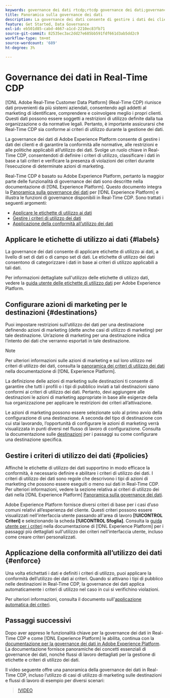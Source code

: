 ```yaml
---
keywords: governance dei dati rtcdp;rtcdp governance dei dati;governance dei dati dei clienti in tempo reale
title: Panoramica sulla governance dei dati
description: La governance dei dati consente di gestire i dati dei clienti e garantire la conformità alle normative, alle restrizioni e alle politiche applicabili all’utilizzo dei dati.
feature: Get Started, Data Governance
exl-id: eb501d85-cabd-4667-a1cd-2210ec83fb71
source-git-commit: 82535ec3ac2dd27e685bb591fdf661d3ab5dd2c9
workflow-type: tm+mt
source-wordcount: '689'
ht-degree: 3%

---
```


# Governance dei dati in Real-Time CDP

[!DNL Adobe Real-Time Customer Data Platform] (Real-Time CDP) riunisce dati provenienti da più sistemi aziendali, consentendo agli addetti al marketing di identificare, comprendere e coinvolgere meglio i propri clienti. Questi dati possono essere soggetti a restrizioni di utilizzo definite dalla tua organizzazione o da normative legali. Pertanto, è importante assicurarsi che Real-Time CDP sia conforme ai criteri di utilizzo durante la gestione dei dati.

La governance dei dati di Adobe Experience Platform consente di gestire i dati dei clienti e di garantire la conformità alle normative, alle restrizioni e alle politiche applicabili all’utilizzo dei dati. Svolge un ruolo chiave in Real-Time CDP, consentendoti di definire i criteri di utilizzo, classificare i dati in base a tali criteri e verificare la presenza di violazioni dei criteri durante l’esecuzione di determinate azioni di marketing.

Real-Time CDP è basato su Adobe Experience Platform, pertanto la maggior parte delle funzionalità di governance dei dati sono descritte nella documentazione di [!DNL Experience Platform]. Questo documento integra la [Panoramica sulla governance dei dati](../../data-governance/home.md) per [!DNL Experience Platform] e illustra le funzioni di governance disponibili in Real-Time CDP. Sono trattati i seguenti argomenti:

* [Applicare le etichette di utilizzo ai dati](#labels)
* [Gestire i criteri di utilizzo dei dati](#policies)
* [Applicazione della conformità all’utilizzo dei dati](#enforce)

## Applicare le etichette di utilizzo ai dati {#labels}

La governance dei dati consente di applicare etichette di utilizzo ai dati, a livello di set di dati o di campo set di dati. Le etichette di utilizzo dei dati consentono di categorizzare i dati in base ai criteri di utilizzo applicabili a tali dati.

Per informazioni dettagliate sull&#39;utilizzo delle etichette di utilizzo dati, vedere la [guida utente delle etichette di utilizzo dati](../../data-governance/labels/overview.md) per Adobe Experience Platform.

## Configurare azioni di marketing per le destinazioni {#destinations}

Puoi impostare restrizioni sull’utilizzo dei dati per una destinazione definendo azioni di marketing (dette anche casi di utilizzo di marketing) per tale destinazione. Un’azione di marketing per una destinazione indica l’intento dei dati che verranno esportati in tale destinazione.

>[!NOTE]
>
>Per ulteriori informazioni sulle azioni di marketing e sul loro utilizzo nei criteri di utilizzo dei dati, consulta la [panoramica dei criteri di utilizzo dei dati](../../data-governance/policies/overview.md) nella documentazione di [!DNL Experience Platform].

La definizione delle azioni di marketing sulle destinazioni ti consente di garantire che tutti i profili o i tipi di pubblico inviati a tali destinazioni siano conformi ai criteri di utilizzo dei dati. Pertanto, devi aggiungere alle destinazioni le azioni di marketing appropriate in base alle esigenze della tua organizzazione per applicare le restrizioni dei criteri all’attivazione.

Le azioni di marketing possono essere selezionate solo al primo avvio della configurazione di una destinazione. A seconda del tipo di destinazione con cui stai lavorando, l’opportunità di configurare le azioni di marketing verrà visualizzata in punti diversi nel flusso di lavoro di configurazione. Consulta la documentazione sulle [destinazioni](../destinations/overview.md) per i passaggi su come configurare una destinazione specifica.

## Gestire i criteri di utilizzo dei dati {#policies}

Affinché le etichette di utilizzo dei dati supportino in modo efficace la conformità, è necessario definire e abilitare i criteri di utilizzo dei dati. I criteri di utilizzo dei dati sono regole che descrivono i tipi di azioni di marketing che possono essere eseguiti o meno sui dati in Real-Time CDP. Per ulteriori informazioni, vedere la sezione relativa ai criteri di utilizzo dei dati nella [!DNL Experience Platform] [Panoramica sulla governance dei dati](../../data-governance/home.md).

Adobe Experience Platform fornisce diversi criteri di base per i casi d’uso comuni relativi all’esperienza del cliente. Questi criteri possono essere visualizzati nell&#39;interfaccia utente passando all&#39;area di lavoro **[!UICONTROL Criteri]** e selezionando la scheda **[!UICONTROL Sfoglia]**. Consulta la [guida utente per i criteri](../../data-governance/policies/user-guide.md) nella documentazione di [!DNL Experience Platform] per i passaggi più dettagliati sull&#39;utilizzo dei criteri nell&#39;interfaccia utente, incluso come creare criteri personalizzati.

## Applicazione della conformità all’utilizzo dei dati {#enforce}

Una volta etichettati i dati e definiti i criteri di utilizzo, puoi applicare la conformità dell’utilizzo dei dati ai criteri. Quando si attivano i tipi di pubblico nelle destinazioni in Real-Time CDP, la governance dei dati applica automaticamente i criteri di utilizzo nel caso in cui si verifichino violazioni.

Per ulteriori informazioni, consulta il documento sull&#39;[applicazione automatica dei criteri](../../data-governance/enforcement/auto-enforcement.md).

## Passaggi successivi

Dopo aver appreso le funzionalità chiave per la governance dei dati in Real-Time CDP e come [!DNL Experience Platform] le abilita, continua con la [documentazione per la governance dei dati in Adobe Experience Platform](../../data-governance/home.md). La documentazione fornisce panoramiche dei concetti essenziali di governance dei dati, nonché flussi di lavoro dettagliati per la gestione di etichette e criteri di utilizzo dei dati.

Il video seguente offre una panoramica della governance dei dati in Real-Time CDP, incluso l’utilizzo di casi di utilizzo di marketing sulle destinazioni e flussi di lavoro di esempio per diversi scenari:

>[!VIDEO](https://video.tv.adobe.com/v/33631?quality=12&learn=on)
